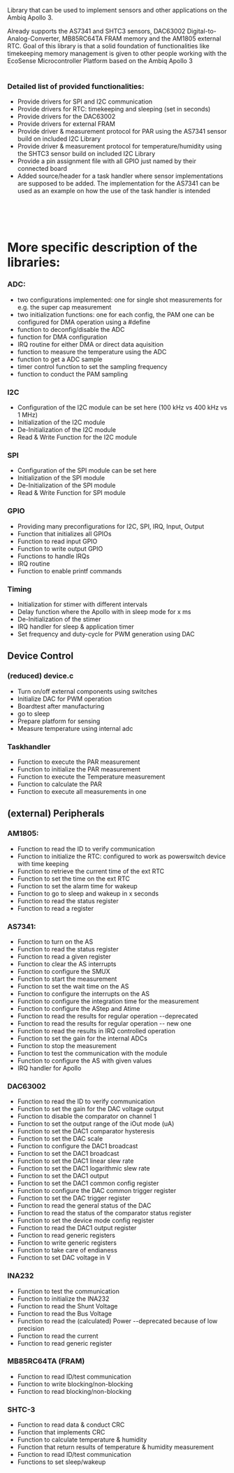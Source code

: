 Library that can be used to implement sensors and other applications on the Ambiq Apollo 3. 

Already supports the AS7341 and SHTC3 sensors, DAC63002 Digital-to-Analog-Converter, MB85RC64TA FRAM memory and the AM1805 external RTC.
Goal of this library is that a solid foundation of functionalities like timekeeping memory management is given to other people working with the EcoSense Microcontroller Platform based on the Ambiq Apollo 3
<br />
<br />
### Detailed list of provided functionalities:
* Provide drivers for SPI and I2C communication
* Provide drivers for RTC: timekeeping and sleeping (set in seconds)
* Provide drivers for the DAC63002
* Provide drivers for external FRAM
* Provide driver & measurement protocol for PAR using the AS7341 sensor build on included I2C Library
* Provide driver & measurement protocol for temperature/humidity using the SHTC3 sensor build on included I2C Library
* Provide a pin assignment file with all GPIO just named by their connected board
* Added source/header for a task handler where sensor implementations are supposed to be added. The implementation for the AS7341 can be used as an example on how the use of the task handler is intended 

<br />
<br />
<br />


# More specific description of the libraries:

### ADC:
* two configurations implemented: one for single shot measurements for e.g. the super cap measurement
* two initialization functions: one for each config, the PAM one can be configured for DMA operation using a #define
* function to deconfig/disable the ADC
* function for DMA configuration
* IRQ routine for either DMA or direct data aquisition
* function to measure the temperature using the ADC
* function to get a ADC sample
* timer control function to set the sampling frequency
* function to conduct the PAM sampling

### I2C 

* Configuration of the I2C module can be set here (100 kHz vs 400 kHz vs 1 MHz)
* Initialization of the I2C module
* De-Initialization of the I2C module
* Read & Write Function for the I2C module

### SPI

* Configuration of the SPI module can be set here
* Initialization of the SPI module
* De-Initialization of the SPI module
* Read & Write Function for SPI module

### GPIO

* Providing many preconfigurations for I2C, SPI, IRQ, Input, Output
* Function that initializes all GPIOs
* Function to read input GPIO
* Function to write output GPIO
* Functions to handle IRQs
* IRQ routine
* Function to enable printf commands

### Timing

* Initialization for stimer with different intervals
* Delay function where the Apollo with in sleep mode for x ms
* De-Initialization of the stimer
* IRQ handler for sleep & application timer
* Set frequency and duty-cycle for PWM generation using DAC

## Device Control

### (reduced) device.c

* Turn on/off external components using switches
* Initialize DAC for PWM operation
* Boardtest after manufacturing
* go to sleep
* Prepare platform for sensing
* Measure temperature using internal adc

### Taskhandler

* Function to execute the PAR measurement
* Function to initialize the PAR measurement
* Function to execute the Temperature measurement
* Function to calculate the PAR
* Function to execute all measurements in one

## (external) Peripherals

### AM1805:
* Function to read the ID to verify communication
* Function to initialize the RTC: configured to work as powerswitch device with time keeping
* Function to retrieve the current time of the ext RTC
* Function to set the time on the ext RTC
* Function to set the alarm time for wakeup
* Function to go to sleep and wakeup in x seconds
* Function to read the status register
* Function to read a register

### AS7341:
* Function to turn on the AS
* Function to read the status register
* Function to read a given register
* Function to clear the AS interrupts
* Function to configure the SMUX
* Function to start the measurement
* Function to set the wait time on the AS
* Function to configure the interrupts on the AS
* Function to configure the integration time for the measurement
* Function to configure the AStep and Atime
* Function to read the results for regular operation --deprecated
* Function to read the results for regular operation -- new one
* Function to read the results in IRQ controlled operation
* Function to set the gain for the internal ADCs
* Function to stop the measurement
* Function to test the communication with the module
* Function to configure the AS with given values
* IRQ handler for Apollo

### DAC63002

* Function to read the ID to verify communication
* Function to set the gain for the DAC voltage output
* Function to disable the comparator on channel 1
* Function to set the output range of the iOut mode (uA)
* Function to set the DAC1 comparator hysteresis
* Function to set the DAC scale
* Function to configure the DAC1 broadcast
* Function to set the DAC1 broadcast
* Function to set the DAC1 linear slew rate
* Function to set the DAC1 logarithmic slew rate
* Function to set the DAC1 output
* Function to set the DAC1 common config register
* Function to configure the DAC common trigger register
* Function to set the DAC trigger register
* Function to read the general status of the DAC
* Function to read the status of the comparator status register
* Function to set the device mode config register
* Function to read the DAC1 output register
* Function to read generic registers
* Function to write generic registers
* Function to take care of endianess
* Function to set DAC voltage in V





### INA232

* Function to test the communication
* Function to initialize the INA232
* Function to read the Shunt Voltage
* Function to read the Bus Voltage
* Function to read the (calculated) Power --deprecated because of low precision
* Function to read the current
* Function to read generic register

### MB85RC64TA (FRAM)

* Function to read ID/test communication
* Function to write blocking/non-blocking
* Function to read blocking/non-blocking

### SHTC-3

* Function to read data & conduct CRC
* Function that implements CRC
* Function to calculate temperature & humidity
* Function that return results of temperature & humidity measurement
* Function to read ID/test communication
* Functions to set sleep/wakeup








